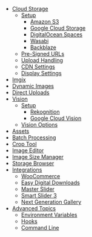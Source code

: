 <!---
id: media-cloud
title: Media Cloud
menu: Media Cloud
toolbar: Media Cloud
standalone: true
logo: "img/logo.svg"
logo-width: 53
logo-height: 64
--->
- [Cloud Storage](cloud-storage/index.md)
	- [Setup](cloud-storage/index.md#setup)
		- [Amazon S3](cloud-storage/setup/amazon-s3.md)
		- [Google Cloud Storage](cloud-storage/setup/google-cloud-storage.md)
		- [DigitalOcean Spaces](cloud-storage/setup/do-spaces.md)
		- [Wasabi](cloud-storage/setup/wasabi.md)
		- [Backblaze](cloud-storage/setup/backblaze.md)
	- [Pre-Signed URLs](cloud-storage/index.md#pre-signed-urls)
	- [Upload Handling](cloud-storage/index.md#upload-handling)
	- [CDN Settings](cloud-storage/index.md#cdn-settings)
	- [Display Settings](cloud-storage/index.md#display-settings)
- [Imgix](imgix.md)
- [Dynamic Images](dynamic-images.md)
- [Direct Uploads](direct-uploads.md)
- [Vision](vision.md)
	- [Setup](vision.md#setup)
		- [Rekognition](vision.md#configuring-amazon-rekognition)
		- [Google Cloud Vision](vision.md#configuring-google-cloud-vision)
	- [Vision Options](vision.md#vision-options)
- [Assets](assets.md)
- [Batch Processing](batch-processing.md)
- [Crop Tool](crop-tool.md)
- [Image Editor](image-editor.md)
- [Image Size Manager](image-size-manager.md)
- [Storage Browser](storage-browser.md)
- [Integrations](integrations.md)
	- [WooCommerce](integrations.md#woocommerce-and-easy-digital-downloads)
	- [Easy Digital Downloads](integrations.md#woocommerce-and-easy-digital-downloads)
	- [Master Slider](intergrations.md#master-slider)
	- [Smart Slider 3](integrations.md#smart-slider-3)
	- [Next Generation Gallery](integrations.md#next-generation-gallery)
- [Advanced Topics](advanced/index.md)
	- [Environment Variables](advanced/environment-variables.md)
	- [Hooks](advanced/hooks.md)
    - [Command Line](advanced/command-line.md)
	